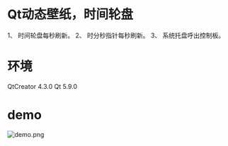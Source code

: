 # Qt动态壁纸，时间轮盘
1、 时间轮盘每秒刷新。
2、 时分秒指针每秒刷新。
3、 系统托盘呼出控制板。

# 环境
QtCreator 4.3.0
Qt 5.9.0

# demo
![demo.png]("https://github.com/1024210879/TimeRoulette/blob/main/images/demo.png")
